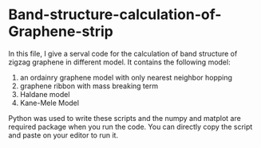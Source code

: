 # Band-structure-calculation-of-Graphene-strip
In this file, I give a serval code for the calculation of band structure of zigzag graphene in different model.
It contains the following model:

1. an ordainry graphene model with only nearest neighbor hopping
2. graphene ribbon with mass breaking term
3. Haldane model
4. Kane-Mele Model

Python was used to write these scripts and the numpy and matplot are required package when you run the code. You can directly copy the script and paste on your editor to run it. 
